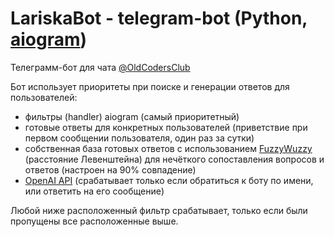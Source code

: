 # LariskaBot - telegram-bot (Python, [aiogram](https://aiogram.dev/))

Телеграмм-бот для чата [@OldCodersClub](https://t.me/oldcodersclub)

Бот использует приоритеты при поиске и генерации ответов для пользователей:

- фильтры (handler) aiogram (самый приоритетный)
- готовые ответы для конкретных пользователей (приветствие при первом сообщении пользователя, один раз за сутки)
- собственная база готовых ответов с использованием [FuzzyWuzzy](https://pypi.org/project/fuzzywuzzy/) (расстояние Левенштейна) для нечёткого сопоставления вопросов и ответов (настроен на 90% совпадение)
- [OpenAI API](https://platform.openai.com/docs/api-reference/) (срабатывает только если обратиться к боту по имени, или ответить на его сообщение)

Любой ниже расположенный фильтр срабатывает, только если были пропущены все расположенные выше.
